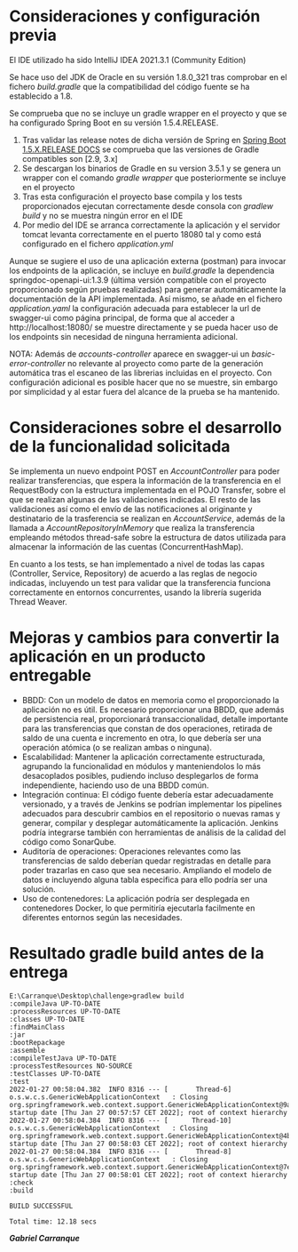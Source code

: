 # Consideraciones y configuración previa

El IDE utilizado ha sido IntelliJ IDEA 2021.3.1 (Community Edition)

Se hace uso del JDK de Oracle en su versión 1.8.0_321 tras comprobar en el fichero _build.gradle_ que la compatibilidad del código fuente se ha establecido a 1.8.

Se comprueba que no se incluye un gradle wrapper en el proyecto y que se ha configurado Spring Boot en su versión 1.5.4.RELEASE.
1. Tras validar las release notes de dicha versión de Spring en [Spring Boot 1.5.X.RELEASE DOCS](https://docs.spring.io/spring-boot/docs/1.5.x/reference/htmlsingle/#getting-started-system-requirements) se comprueba que las versiones de Gradle compatibles son [2.9, 3.x]
2. Se descargan los binarios de Gradle en su version 3.5.1 y se genera un wrapper con el comando _gradle wrapper_ que posteriormente se incluye en el proyecto
3. Tras esta configuración el proyecto base compila y los tests proporcionados ejecutan correctamente desde consola con _gradlew build_ y no se muestra ningún error en el IDE
4. Por medio del IDE se arranca correctamente la aplicación y el servidor tomcat levanta correctamente en el puerto 18080 tal y como está configurado en el fichero _application.yml_

Aunque se sugiere el uso de una aplicación externa (postman) para invocar los endpoints de la aplicación, se incluye en _build.gradle_ la dependencia springdoc-openapi-ui:1.3.9 (última versión compatible con el proyecto proporcionado según pruebas realizadas) para generar automáticamente la documentación de la API implementada. Así mismo, se añade en el fichero _application.yaml_ la configuración adecuada para establecer la url de swagger-ui como página principal, de forma que al acceder a http://localhost:18080/ se muestre directamente y se pueda hacer uso de los endpoints sin necesidad de ninguna herramienta adicional.

NOTA: Además de _accounts-controller_ aparece en swagger-ui un _basic-error-controller_ no relevante al proyecto como parte de la generación automática tras el escaneo de las librerias incluidas en el proyecto. Con configuración adicional es posible hacer que no se muestre, sin embargo por simplicidad y al estar fuera del alcance de la prueba se ha mantenido.

# Consideraciones sobre el desarrollo de la funcionalidad solicitada

Se implementa un nuevo endpoint POST en _AccountController_ para poder realizar transferencias, que espera la información de la transferencia en el RequestBody con la estructura implementada en el POJO Transfer, sobre el que se realizan algunas de las validaciones indicadas. El resto de las validaciones así como el envío de las notificaciones al originante y destinatario de la trasferencia se realizan en _AccountService_, además de la llamada a _AccountRepositoryInMemory_ que realiza la transferencia empleando métodos thread-safe sobre la estructura de datos utilizada para almacenar la información de las cuentas (ConcurrentHashMap).

En cuanto a los tests, se han implementado a nivel de todas las capas (Controller, Service, Repository) de acuerdo a las reglas de negocio indicadas, incluyendo un test para validar que la transferencia funciona correctamente en entornos concurrentes, usando la librería sugerida Thread Weaver.

# Mejoras y cambios para convertir la aplicación en un producto entregable

- BBDD: Con un modelo de datos en memoria como el proporcionado la aplicación no es útil. Es necesario proporcionar una BBDD, que además de persistencia real, proporcionará transaccionalidad, detalle importante para las transferencias que constan de dos operaciones, retirada de saldo de una cuenta e incremento en otra, lo que debería ser una operación atómica (o se realizan ambas o ninguna).
- Escalabilidad: Mantener la aplicación correctamente estructurada, agrupando la funcionalidad en módulos y manteniendolos lo más desacoplados posibles, pudiendo incluso desplegarlos de forma independiente, haciendo uso de una BBDD común.
- Integración continua: El código fuente debería estar adecuadamente versionado, y a través de Jenkins se podrían implementar los pipelines adecuados para descubrir cambios en el repositorio o nuevas ramas y generar, compilar y desplegar automáticamente la aplicación. Jenkins podría integrarse también con herramientas de análisis de la calidad del código como SonarQube.
- Auditoría de operaciones: Operaciones relevantes como las transferencias de saldo deberían quedar registradas en detalle para poder trazarlas en caso que sea necesario. Ampliando el modelo de datos e incluyendo alguna tabla especifica para ello podría ser una solución.
- Uso de contenedores: La aplicación podría ser desplegada en contenedores Docker, lo que permitiría ejecutarla facilmente en diferentes entornos según las necesidades.

# Resultado gradle build antes de la entrega
```
E:\Carranque\Desktop\challenge>gradlew build
:compileJava UP-TO-DATE
:processResources UP-TO-DATE
:classes UP-TO-DATE
:findMainClass
:jar
:bootRepackage
:assemble
:compileTestJava UP-TO-DATE
:processTestResources NO-SOURCE
:testClasses UP-TO-DATE
:test
2022-01-27 00:58:04.382  INFO 8316 --- [       Thread-6] o.s.w.c.s.GenericWebApplicationContext   : Closing org.springframework.web.context.support.GenericWebApplicationContext@9acca55: startup date [Thu Jan 27 00:57:57 CET 2022]; root of context hierarchy
2022-01-27 00:58:04.384  INFO 8316 --- [      Thread-10] o.s.w.c.s.GenericWebApplicationContext   : Closing org.springframework.web.context.support.GenericWebApplicationContext@4b407099: startup date [Thu Jan 27 00:58:03 CET 2022]; root of context hierarchy
2022-01-27 00:58:04.384  INFO 8316 --- [       Thread-8] o.s.w.c.s.GenericWebApplicationContext   : Closing org.springframework.web.context.support.GenericWebApplicationContext@7e54857e: startup date [Thu Jan 27 00:58:01 CET 2022]; root of context hierarchy
:check
:build

BUILD SUCCESSFUL

Total time: 12.18 secs
```
_**Gabriel Carranque**_

